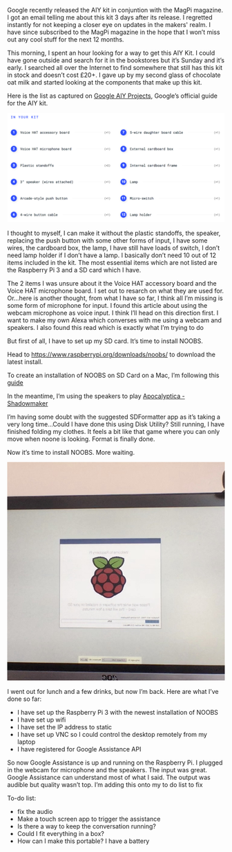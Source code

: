 Google recently released the AIY kit in conjuntion with the MagPi magazine. I got an email telling me about this kit 3 days after its release. I regretted instantly for not keeping a closer eye on updates in the makers' realm. I have since subscribed to the MagPi magazine in the hope that I won’t miss out any cool stuff for the next 12 months.

This morning, I spent an hour looking for a way to get this AIY Kit. I could have gone outside and search for it in the bookstores but it’s Sunday and it’s early. I searched all over the Internet to find somewhere that still has this kit in stock and doesn’t cost £20+. I gave up by my second glass of chocolate oat milk and started looking at the components that make up this kit.

Here is the list as captured on [Google AIY Projects](https://aiyprojects.withgoogle.com/voice/), Google’s official guide for the AIY kit.

![Screenshot from Google AIY](/assets/AIY.png)

<!--excerpt-->

I thought to myself, I can make it without the plastic standoffs, the speaker, replacing the push button with some other forms of input, I have some wires, the cardboard box, the lamp, I have still have loads of switch, I don’t need lamp holder if I don’t have a lamp. I basically don’t need 10 out of 12 items included in the kit. The most essential items which are not listed are the Raspberry Pi 3 and a SD card which I have.

The 2 items I was unsure about it the Voice HAT accessory board and the Voice HAT microphone board. I set out to resarch on what they are used for. Or…here is another thought, from what I have so far, I think all I’m missing is some form of microphone for input. I found this article about using the webcam microphone as voice input. I think I’ll head on this direction first. I want to make my own Alexa which converses with me using a webcam and speakers. I also found this read which is exactly what I’m trying to do

But first of all, I have to set up my SD card. It’s time to install NOOBS.

Head to https://www.raspberrypi.org/downloads/noobs/ to download the latest install.

To create an installation of NOOBS on SD Card on a Mac, I’m following this [guide](https://computers.tutsplus.com/tutorials/how-to-install-noobs-on-a-raspberry-pi-with-a-mac--mac-57831)

In the meantime, I’m using the speakers to play [Apocalyptica - Shadowmaker](https://play.spotify.com/album/34RyPrb9qW7uSCLGpeLrBQ?play=true&utm_source=open.spotify.com&utm_medium=open)

I’m having some doubt with the suggested SDFormatter app as it’s taking a very long time…Could I have done this using Disk Utility? Still running, I have finished folding my clothes. It feels a bit like that game where you can only move when noone is looking. Format is finally done.

Now it’s time to install NOOBS. More waiting.

![Screenshot from NOOBS installation](/assets/install-OS.jpg)

I went out for lunch and a few drinks, but now I’m back. Here are what I’ve done so far:
 - I have set up the Raspberry Pi 3 with the newest installation of NOOBS
 - I have set up wifi
 - I have set the IP address to static
 - I have set up VNC so I could control the desktop remotely from my laptop
 - I have registered for Google Assistance API

So now Google Assistance is up and running on the Raspberry Pi. I plugged in the webcam for microphone and the speakers. The input was great. Google Assistance can understand most of what I said. The output was audible but quality wasn’t top. I’m adding this onto my to do list to fix

To-do list:
 - fix the audio
 - Make a touch screen app to trigger the assistance
 - Is there a way to keep the conversation running?
 - Could I fit everything in a box?
 - How can I make this portable? I have a battery











